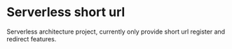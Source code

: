 # Serverless short url

Serverless architecture project, currently only provide short url register and redirect features.  
